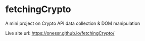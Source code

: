 # fetchingCrypto
A mini project on Crypto API data collection &amp; DOM manipulation

Live site url: https://onessr.github.io/fetchingCrypto/

